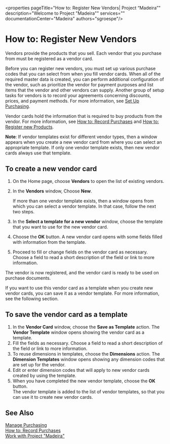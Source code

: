 <properties
                pageTitle="How to: Register New Vendors| Project “Madeira”"
                description="Welcome to Project "Madeira""
                services=""
                documentationCenter="Madeira"
                authors="sgroespe"/>

# How to: Register New Vendors
Vendors provide the products that you sell. Each vendor that you purchase from must be registered as a vendor card.

Before you can register new vendors, you must set up various purchase codes that you can select from when you fill vendor cards. When all of the required master data is created, you can perform additional configuration of the vendor, such as prioritize the vendor for payment purposes and list items that the vendor and other vendors can supply. Another group of setup tasks for vendors is to record your agreements concerning discounts, prices, and payment methods. For more information, see [Set Up Purchasing](purchasing-setup-purchasing.md).

Vendor cards hold the information that is required to buy products from the vendor. For more information, see [How to: Record Purchases](purchasing-how-record-purchases.md) and [How to: Register new Products](inventory-how-register-new-products.md).

**Note**: If vendor templates exist for different vendor types, then a window appears when you create a new vendor card from where you can select an appropriate template. If only one vendor template exists, then new vendor cards always use that template.

## To create a new vendor card
1. On the Home page, choose **Vendors** to open the list of existing vendors.  
2. In the **Vendors** window, Choose **New**.

    If more than one vendor template exists, then a window opens from which you can select a vendor template. In that case, follow the next two steps.
3. In the **Select a template for a new vendor** window, choose the template that you want to use for the new vendor card.
4. Choose the **OK** button. A new vendor card opens with some fields filled with information from the template.
5. Proceed to fill or change fields on the vendor card as necessary. Choose a field to read a short description of the field or link to more information.

The vendor is now registered, and the vendor card is ready to be used on purchase documents.

If you want to use this vendor card as a template when you create new vendor cards, you can save it as a vendor template. For more information, see the following section.

## To save the vendor card as a template
1. In the **Vendor Card** window, choose the **Save as Template** action. The **Vendor Template** window opens showing the vendor card as a template.
2. Fill the fields as necessary. Choose a field to read a short description of the field or link to more information.
3. To reuse dimensions in templates, choose the **Dimensions** action. The **Dimension Templates** window opens showing any dimension codes that are set up for the vendor.
4. Edit or enter dimension codes that will apply to new vendor cards created by using the template.
5. When you have completed the new vendor template, choose the **OK** button.  
The vendor template is added to the list of vendor templates, so that you can use it to create new vendor cards.

## See Also
[Manage Purchasing](purchasing-manage-purchasing.md)  
[How to: Record Purchases](purchasing-how-record-purchases.md)   
[Work with Project "Madeira"](ui-work-product.md)
